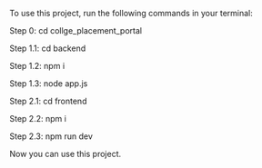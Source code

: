 To use this project, run the following commands in your terminal:

Step 0: cd collge_placement_portal 

Step 1.1: cd backend 

Step 1.2: npm i

Step 1.3: node app.js 

Step 2.1: cd frontend 

Step 2.2: npm i

Step 2.3: npm run dev


Now you can use this project.

